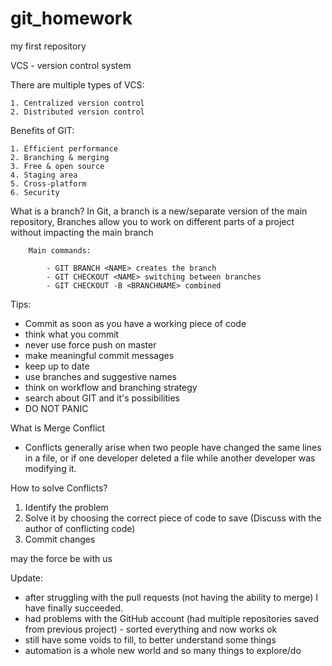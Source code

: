 # git_homework
 my first repository


VCS - version control system

There are multiple types of VCS:

    1. Centralized version control
    2. Distributed version control

Benefits of GIT:

    1. Efficient performance
    2. Branching & merging
    3. Free & open source
    4. Staging area
    5. Cross-platform
    6. Security

What is a branch?
In Git, a branch is a new/separate version of the main repository,
Branches allow you to work on different parts of a project without impacting the main branch

        Main commands:

            - GIT BRANCH <NAME> creates the branch
            - GIT CHECKOUT <NAME> switching between branches
            - GIT CHECKOUT -B <BRANCHNAME> combined


Tips:
- Commit as soon as you have a working piece of code
- think what you commit
- never use force push on master
- make meaningful commit messages
- keep up to date
- use branches and suggestive names
- think on workflow and branching strategy
- search about GIT and it's possibilities
- DO NOT PANIC

What is Merge Conflict
- Conflicts generally arise when two people have changed the same lines in a file,
or if one developer deleted a file while another developer was modifying it.

How to solve Conflicts?
1. Identify the problem
2. Solve it by choosing the correct piece of code to save (Discuss with the author of conflicting code)
3. Commit changes


may the force be with us

Update:

 - after struggling with the pull requests (not having the ability to merge) I have finally succeeded.
 - had problems with the GitHub account (had multiple repositories saved from previous project) - sorted everything and now works ok
 - still have some voids to fill, to better understand some things
 - automation is a whole new world and so many things to explore/do